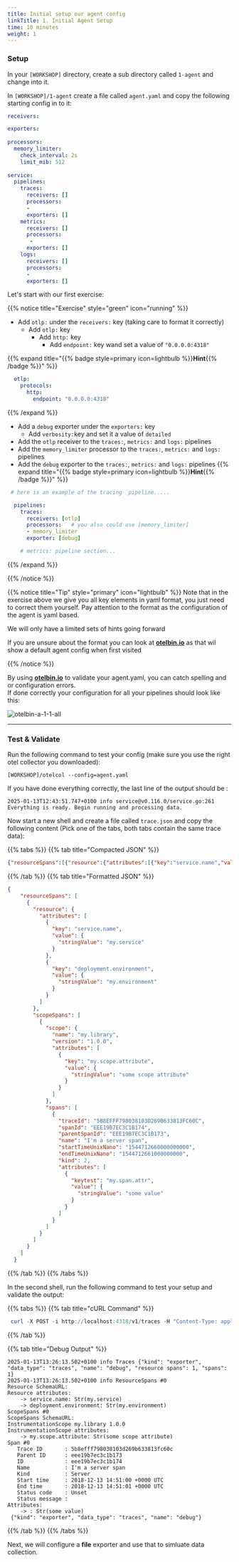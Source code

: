 ```yaml
---
title: Initial setup our agent config  
linkTitle: 1. Initial Agent Setup
time: 10 minutes
weight: 1
---
```


### Setup

In your `[WORKSHOP]` directory, create a sub directory called `1-agent` and change into it.

In `[WORKSHOP]/1-agent` create a file called `agent.yaml` and copy the following starting config in to it:

```yaml
receivers:

exporters:
    
processors:
  memory_limiter:
    check_interval: 2s
    limit_mib: 512
  
service:
  pipelines:
    traces:
      receivers: []
      processors:
      -
      exporters: []
    metrics:
      receivers: []
      processors: 
       -
      exporters: []
    logs: 
      receivers: []
      processors: 
      - 
      exporters: []
```

Let's start with our first exercise:

{{% notice title="Exercise" style="green" icon="running" %}}

- Add `otlp:` under the `receivers:` key (taking care to format it correctly)
  - Add `otlp:` key
    - Add `http:` key
      - Add `endpoint:` key wand set a value of `"0.0.0.0:4318"`

{{% expand title="{{% badge style=primary icon=lightbulb %}}**Hint**{{% /badge %}}" %}}

```yaml
  otlp:
    protocols:
      http:
        endpoint: "0.0.0.0:4318"
```

{{% /expand %}}

- Add a `debug` exporter under the `exporters:` key
  - Add `verbosity:`key and set it a value of `detailed`
- Add the `otlp` receiver to the `traces:`, `metrics:` and `logs:` pipelines
- Add the `memory_limiter` processor to the `traces:`, `metrics:` and `logs:` pipelines
- Add the `debug` exporter to the `traces:`, `metrics:` and `logs:` pipelines
{{% expand title="{{% badge style=primary icon=lightbulb %}}**Hint**{{% /badge %}}" %}}

```yaml
 # here is an example of the tracing  pipeline.....

  pipelines:
    traces:
      receivers: [otlp]
      processors:   # you also could use [memory_limiter]
      - memory_limiter
      exporter: [debug]

    # metrics: pipeline section...  
```

{{% /expand %}}

{{% /notice %}}

{{% notice title="Tip" style="primary"  icon="lightbulb" %}}
 Note that in the exercise above we give you all key elements in yaml format, you just need to correct them yourself.
 Pay attention to the format as the configuration of the agent is yaml based.

 We will only have a limited sets of hints going forward

 If you are unsure about the format you can look at **[otelbin.io](https://www.otelbin.io/)** as that wil show a default agent config when first visited

{{% /notice %}}

By using **[otelbin.io](https://www.otelbin.io/)** to validate your agent.yaml, you can catch spelling and or configuration errors.  
If done correctly your configuration for all your pipelines should look like this:

![otelbin-a-1-1-all](../images/agent-1-1-all.png)

---

### Test & Validate

Run the following command to  test your config (make sure you use the right otel collector you downloaded):

```text
[WORKSHOP]/otelcol --config=agent.yaml
```

If you have done everything correctly, the last line of the output should be :

```text
2025-01-13T12:43:51.747+0100 info service@v0.116.0/service.go:261 Everything is ready. Begin running and processing data.
```

Now start a new shell and create a file called `trace.json` and copy the following content (Pick one of the tabs, both tabs contain the same trace data):

{{% tabs %}}
{{% tab title="Compacted JSON" %}}

```json
{"resourceSpans":[{"resource":{"attributes":[{"key":"service.name","value":{"stringValue":"my.service"}},{"key":"deployment.environment","value":{"stringValue":"my.environment"}}]},"scopeSpans":[{"scope":{"name":"my.library","version":"1.0.0","attributes":[{"key":"my.scope.attribute","value":{"stringValue":"some scope attribute"}}]},"spans":[{"traceId":"5B8EFFF798038103D269B633813FC60C","spanId":"EEE19B7EC3C1B174","parentSpanId":"EEE19B7EC3C1B173","name":"I'm a server span","startTimeUnixNano":"1544712660000000000","endTimeUnixNano":"1544712661000000000","kind":2,"attributes":[{"keytest":"my.span.attr","value":{"stringValue":"some value"}}]}]}]}]}
```

{{% /tab %}}
{{% tab title="Formatted JSON" %}}

```json
{
    "resourceSpans": [
      {
        "resource": {
          "attributes": [
            {
              "key": "service.name",
              "value": {
                "stringValue": "my.service"
              }
            },
            {
              "key": "deployment.environment",
              "value": {
                "stringValue": "my.environment"
              }
            }
          ]
        },
        "scopeSpans": [
          {
            "scope": {
              "name": "my.library",
              "version": "1.0.0",
              "attributes": [
                {
                  "key": "my.scope.attribute",
                  "value": {
                    "stringValue": "some scope attribute"
                  }
                }
              ]
            },
            "spans": [
              {
                "traceId": "5B8EFFF798038103D269B633813FC60C",
                "spanId": "EEE19B7EC3C1B174",
                "parentSpanId": "EEE19B7EC3C1B173",
                "name": "I'm a server span",
                "startTimeUnixNano": "1544712660000000000",
                "endTimeUnixNano": "1544712661000000000",
                "kind": 2,
                "attributes": [
                  {
                    "keytest": "my.span.attr",
                    "value": {
                      "stringValue": "some value"
                    }
                  }
                ]
              }
            ]
          }
        ]
      }
    ]
  }
```

{{% /tab %}}
{{% /tabs %}}

In the second shell, run the following command to test your setup and validate the output:

{{% tabs %}}
{{% tab title="cURL Command" %}}

```ps1
 curl -X POST -i http://localhost:4318/v1/traces -H "Content-Type: application/json" -d "@trace.json"
```

{{% /tab %}}

{{% tab title="Debug Output" %}}

 ```text
 2025-01-13T13:26:13.502+0100 info Traces {"kind": "exporter", "data_type": "traces", "name": "debug", "resource spans": 1, "spans": 1}
2025-01-13T13:26:13.502+0100 info ResourceSpans #0
Resource SchemaURL:
Resource attributes:
     -> service.name: Str(my.service)
     -> deployment.environment: Str(my.environment)
ScopeSpans #0
ScopeSpans SchemaURL:
InstrumentationScope my.library 1.0.0
InstrumentationScope attributes:
     -> my.scope.attribute: Str(some scope attribute)
Span #0
    Trace ID       : 5b8efff798038103d269b633813fc60c
    Parent ID      : eee19b7ec3c1b173
    ID             : eee19b7ec3c1b174
    Name           : I'm a server span
    Kind           : Server
    Start time     : 2018-12-13 14:51:00 +0000 UTC
    End time       : 2018-12-13 14:51:01 +0000 UTC
    Status code    : Unset
    Status message :
Attributes:
     -> : Str(some value)
  {"kind": "exporter", "data_type": "traces", "name": "debug"}
```

{{% /tab %}}
{{% /tabs %}}

Next, we will configure a **file** exporter and use that to simluate data collection.
